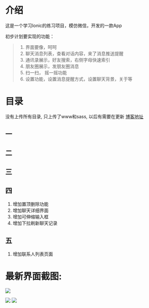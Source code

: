 # 介绍
这是一个学习Ionic的练习项目，模仿微信，开发的一款App
  
初步计划要实现的功能：
> 1. 界面要像，呵呵
> 2. 聊天消息列表，查看对话内容，来了消息推送提醒
> 3. 通讯录展示，好友搜索，右侧字母快速索引
> 4. 朋友圈展示，发朋友圈消息
> 5. 扫一扫， 摇一摇功能
> 6. 设置功能，设置消息提醒方式，设置聊天背景，关于等  

# 目录
没有上传所有目录, 只上传了www和sass, 以后有需要在更新
[博客地址](http://www.cnblogs.com/Frogmarch/)

## 一
## 二
## 三
## 四
1. 增加置顶删除功能
2. 增加聊天详细界面
3. 增加可伸缩输入框
4. 增加下拉刷新聊天记录  

## 五
1. 增加联系人列表页面
  
# 最新界面截图:
![](http://images2015.cnblogs.com/blog/811752/201512/811752-20151203223545502-748160387.gif)

![](http://images2015.cnblogs.com/blog/811752/201512/811752-20151203223554439-1091864768.gif)
![](http://images2015.cnblogs.com/blog/811752/201512/811752-20151209232441699-1321798316.png)
